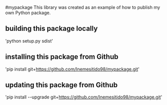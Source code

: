 #mypackage
This library was created as an example of how to publish my own Python package.

## building this package locally
'python setup.py sdist'

## installing this package from Github

'pip install git+https://github.com/Inemesitido98/mypackage.git'

## updating this package from Github

'pip install --upgrade git+https://github.com/Inemesitido98/mypackage.git'